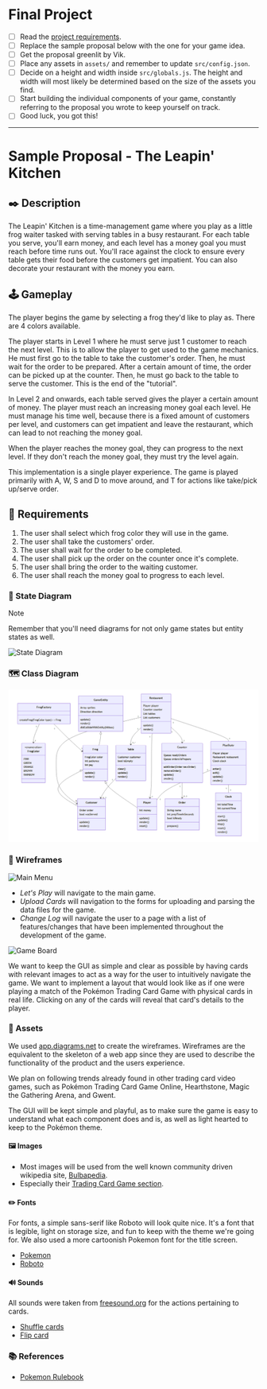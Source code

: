 # Final Project

-   [ ] Read the [project requirements](https://vikramsinghmtl.github.io/420-5P6-Game-Programming/project/requirements).
-   [ ] Replace the sample proposal below with the one for your game idea.
-   [ ] Get the proposal greenlit by Vik.
-   [ ] Place any assets in `assets/` and remember to update `src/config.json`.
-   [ ] Decide on a height and width inside `src/globals.js`. The height and width will most likely be determined based on the size of the assets you find.
-   [ ] Start building the individual components of your game, constantly referring to the proposal you wrote to keep yourself on track.
-   [ ] Good luck, you got this!

---

# Sample Proposal - The Leapin' Kitchen

## ✒️ Description

The Leapin' Kitchen is a time-management game where you play as a little frog waiter tasked with serving tables in a busy restaurant. For each table you serve, you'll earn money, and each level has a money goal you must reach before time runs out. You'll race against the clock to ensure every table gets their food before the customers get impatient. You can also decorate your restaurant with the money you earn.

## 🕹️ Gameplay

The player begins the game by selecting a frog they'd like to play as. There are 4 colors available. 

The player starts in Level 1 where he must serve just 1 customer to reach the next level. This is to allow the player to get used to the game mechanics. He must first go to the table to take the customer's order. Then, he must wait for the order to be prepared. After a certain amount of time, the order can be picked up at the counter. Then, he must go back to the table to serve the customer. This is the end of the "tutorial".

In Level 2 and onwards, each table served gives the player a certain amount of money. The player must reach an increasing money goal each level. He must manage his time well, because there is a fixed amount of customers per level, and customers can get impatient and leave the restaurant, which can lead to not reaching the money goal.

When the player reaches the money goal, they can progress to the next level. If they don't reach the money goal, they must try the level again. 

This implementation is a single player experience. The game is played primarily with A, W, S and D to move around, and T for actions like take/pick up/serve order. 

## 📃 Requirements

1. The user shall select which frog color they will use in the game.
3. The user shall take the customers' order.
4. The user shall wait for the order to be completed.
5. The user shall pick up the order on the counter once it's complete.
6. The user shall bring the order to the waiting customer.
8. The user shall reach the money goal to progress to each level.


### 🤖 State Diagram

> [!note]
> Remember that you'll need diagrams for not only game states but entity states as well.

![State Diagram](./assets/images/StateDiagram.png)

### 🗺️ Class Diagram

![Class Diagram](./assets/images/ClassDiagram.png)

### 🧵 Wireframes

![Main Menu](./assets/images/Main-Menu.png)

-   _Let's Play_ will navigate to the main game.
-   _Upload Cards_ will navigation to the forms for uploading and parsing the data files for the game.
-   _Change Log_ will navigate the user to a page with a list of features/changes that have been implemented throughout the development of the game.

![Game Board](./assets/images/Game-Board.png)

We want to keep the GUI as simple and clear as possible by having cards with relevant images to act as a way for the user to intuitively navigate the game. We want to implement a layout that would look like as if one were playing a match of the Pokémon Trading Card Game with physical cards in real life. Clicking on any of the cards will reveal that card's details to the player.

### 🎨 Assets

We used [app.diagrams.net](https://app.diagrams.net/) to create the wireframes. Wireframes are the equivalent to the skeleton of a web app since they are used to describe the functionality of the product and the users experience.

We plan on following trends already found in other trading card video games, such as Pokémon Trading Card Game Online, Hearthstone, Magic the Gathering Arena, and Gwent.

The GUI will be kept simple and playful, as to make sure the game is easy to understand what each component does and is, as well as light hearted to keep to the Pokémon theme.

#### 🖼️ Images

-   Most images will be used from the well known community driven wikipedia site, [Bulbapedia](https://bulbapedia.bulbagarden.net/wiki/Main_Page).
-   Especially their [Trading Card Game section](<https://bulbapedia.bulbagarden.net/wiki/Full_Art_card_(TCG)>).

#### ✏️ Fonts

For fonts, a simple sans-serif like Roboto will look quite nice. It's a font that is legible, light on storage size, and fun to keep with the theme we're going for. We also used a more cartoonish Pokemon font for the title screen.

-   [Pokemon](https://www.dafont.com/pokemon.font)
-   [Roboto](https://fonts.google.com/specimen/Roboto)

#### 🔊 Sounds

All sounds were taken from [freesound.org](https://freesound.org) for the actions pertaining to cards.

-   [Shuffle cards](https://freesound.org/people/VKProduktion/sounds/217502/)
-   [Flip card](https://freesound.org/people/Splashdust/sounds/84322/)

### 📚 References

-   [Pokemon Rulebook](http://assets.pokemon.com/assets/cms2/pdf/trading-card-game/rulebook/xy8-rulebook-en.pdf)
